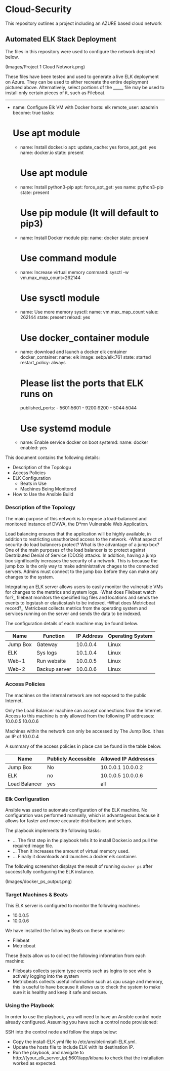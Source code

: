 # Cloud-Security
This repository outlines a project including an AZURE based cloud network
## Automated ELK Stack Deployment

The files in this repository were used to configure the network depicted below.

(Images/Project 1 Cloud Network.png)

These files have been tested and used to generate a live ELK deployment on Azure. They can be used to either recreate the entire deployment pictured above. Alternatively, select portions of the _____ file may be used to install only certain pieces of it, such as Filebeat.

  - ---
- name: Configure Elk VM with Docker
  hosts: elk
  remote_user: azadmin
  become: true
  tasks:
    # Use apt module
    - name: Install docker.io
      apt:
        update_cache: yes
        force_apt_get: yes
        name: docker.io
        state: present

      # Use apt module
    - name: Install python3-pip
      apt:
        force_apt_get: yes
        name: python3-pip
        state: present

      # Use pip module (It will default to pip3)
    - name: Install Docker module
      pip:
        name: docker
        state: present

      # Use command module
    - name: Increase virtual memory
      command: sysctl -w vm.max_map_count=262144

      # Use sysctl module
    - name: Use more memory
      sysctl:
        name: vm.max_map_count
        value: 262144
        state: present
        reload: yes

      # Use docker_container module
    - name: download and launch a docker elk container
      docker_container:
        name: elk
        image: sebp/elk:761
        state: started
        restart_policy: always
        # Please list the ports that ELK runs on
        published_ports:
          -  5601:5601
          -  9200:9200
          -  5044:5044

      # Use systemd module
    - name: Enable service docker on boot
      systemd:
        name: docker
        enabled: yes

This document contains the following details:
- Description of the Topologu
- Access Policies
- ELK Configuration
  - Beats in Use
  - Machines Being Monitored
- How to Use the Ansible Build


### Description of the Topology

The main purpose of this network is to expose a load-balanced and monitored instance of DVWA, the D*mn Vulnerable Web Application.

Load balancing ensures that the application will be highly available, in addition to restricting unauthorized access to the network.
-What aspect of security do load balancers protect? What is the advantage of a jump box?
   One of the main purposes of the load balancer is to protect against Destributed Denial of Service (DDOS) attacks. In addition, having a jump box significantly increases the security of a network. This is because the jump box is the only way to make administrative chages to the connected servers. Admins must connect to the jump box before they can make any changes to the system.

Integrating an ELK server allows users to easily monitor the vulnerable VMs for changes to the mettrics and system logs.
-What does Filebeat watch for?_ filebeat monitors the specified log files and locations and sends the events to logstash or elasticstash to be indexed.
-What does Metricbeat record?_ Metricbeat collects metrics from the operating system and services running on the server and sends the data to be indexed.

The configuration details of each machine may be found below.

| Name     | Function      | IP Address | Operating System |
|----------|---------------|------------|------------------|
| Jump Box | Gateway       | 10.0.0.4   | Linux            |
| ELK      | Sys logs      | 10.1.0.4   | Linux            |
| Web-1    | Run website   | 10.0.0.5   | Linux            |
| Web-2    | Backup server | 10.0.0.6   | Linux            |

### Access Policies

The machines on the internal network are not exposed to the public Internet. 

Only the Load Balancer machine can accept connections from the Internet. Access to this machine is only allowed from the following IP addresses:
10.0.0.5
10.0.0.6

Machines within the network can only be accessed by The Jump Box.
 it has an IP of 10.0.0.4

A summary of the access policies in place can be found in the table below.

| Name          | Publicly Accessible | Allowed IP Addresses |
|---------------|---------------------|----------------------|
| Jump Box      | No                  | 10.0.0.1  10.0.0.2   |
| ELK           | no                  | 10.0.0.5  10.0.0.6   |
| Load Balancer | yes                 | all                  |

### Elk Configuration

Ansible was used to automate configuration of the ELK machine. No configuration was performed manually, which is advantageous because it allows for faster and more accurate distributions and setups.

The playbook implements the following tasks:
- ... The first step in the playbook tells it to install Docker.io and pull the required image file. 
- ... Then it increases the amount of virtual memory used.
- ... Finally it downloads and launches a docker elk container.

The following screenshot displays the result of running `docker ps` after successfully configuring the ELK instance.

(Images/docker_ps_output.png)

### Target Machines & Beats
This ELK server is configured to monitor the following machines:
- 10.0.0.5
- 10.0.0.6

We have installed the following Beats on these machines:
- Filebeat
- Metricbeat

These Beats allow us to collect the following information from each machine:
- Filebeats collects system type events such as logins to see who is actively logging into the system 
- Metricbeats collects useful information such as cpu usage and memory, this is useful to have because it allows us to check the system to make sure it is healthy and keep it safe and secure. 
### Using the Playbook
In order to use the playbook, you will need to have an Ansible control node already configured. Assuming you have such a control node provisioned: 

SSH into the control node and follow the steps below:
- Copy the install-ELK.yml file to /etc/ansible/install-ELK.yml.
- Update the hosts file to include ELK with its destination IP.
- Run the playbook, and navigate to http://[your_elk_server_ip]:5601/app/kibana to check that the installation worked as expected.
